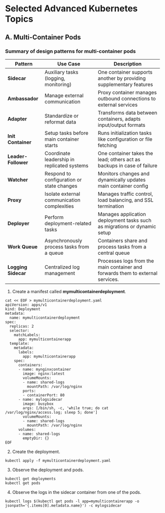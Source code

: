 # Selected Advanced Kubernetes Topics

## A. Multi-Container Pods
### Summary of design patterns for multi-container pods
| **Pattern**           | **Use Case**                                                        | **Description**                                                                                 |
|-----------------------|---------------------------------------------------------------------|-------------------------------------------------------------------------------------------------|
| **Sidecar**           | Auxiliary tasks (logging, monitoring)                               | One container supports another by providing supplementary features                               |
| **Ambassador**        | Manage external communication                                       | Proxy container manages outbound connections to external services                            |
| **Adapter**           | Standardize or reformat data                                        | Transforms data between containers, adapts input/output formats                              |
| **Init Container**    | Setup tasks before main container starts                            | Runs initialization tasks like configuration or file fetching    |
| **Leader-Follower**   | Coordinate leadership in replicated systems                         | One container takes the lead; others act as backups in case of failure                        |
| **Watcher**           | Respond to configuration or state changes                           | Monitors changes and dynamically updates main container config                |
| **Proxy**             | Isolate external communication complexities                         | Manages traffic control, load balancing, and SSL termination                 |
| **Deployer**          | Perform deployment-related tasks                                    | Manages application deployment tasks such as migrations or dynamic setup|
| **Work Queue**        | Asynchronously process tasks from a queue                           | Containers share and process tasks from a central queue                         |
| **Logging Sidecar**   | Centralized log management                                          | Processes logs from the main container and forwards them to external services.|

1. Create a manifest called **mymulticontainerdeployment**.
```
cat << EOF > mymulticontainerdeployment.yaml
apiVersion: apps/v1
kind: Deployment
metadata:
  name: mymulticontainerdeployment
spec:
  replicas: 2
  selector:
    matchLabels:
      app: mymulticontainerapp
  template:
    metadata:
      labels:
        app: mymulticontainerapp
    spec:
      containers:
      - name: mynginxcontainer
        image: nginx:latest
        volumeMounts:
        - name: shared-logs
          mountPath: /var/log/nginx
        ports:
        - containerPort: 80
      - name: mylogsidecar
        image: busybox
        args: [/bin/sh, -c, 'while true; do cat /var/log/nginx/access.log; sleep 5; done']
        volumeMounts:
        - name: shared-logs
          mountPath: /var/log/nginx
      volumes:
      - name: shared-logs
        emptyDir: {}
EOF
```

2. Create the deployment.
```
kubectl apply -f mymulticontainerdeployment.yaml
```

3. Observe the deployment and pods.
```
kubectl get deployments
kubectl get pods
```

4. Observe the logs in the sidecar container from one of the pods.
```
kubectl logs $(kubectl get pods -l app=mymulticontainerapp -o jsonpath='{.items[0].metadata.name}') -c mylogsidecar
```
